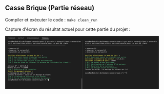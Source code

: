 ## Casse Brique (Partie réseau)

Compiler et exécuter le code : `make clean_run`

Capture d'écran du résultat actuel pour cette partie du projet :

![Screenshot 1](screenshots/screen1.png)